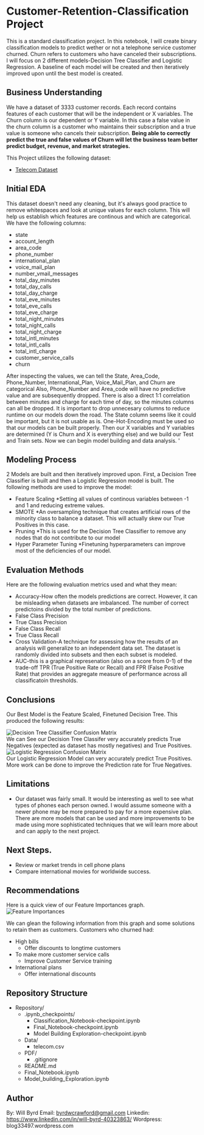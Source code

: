 # Customer-Retention-Classification Project


This is a standard classification project. In this notebook, I will create binary classification models to predict wether or not a telephone service customer churned. Churn refers to customers who have canceled their subscriptions. I will focus on 2 different models-Decision Tree Classifier and Logistic Regression. A baseline of each model will be created and then iteratively improved upon until the best model is created.  

## Business Understanding

We have a dataset of 3333 customer records.  Each record contains features of each customer that will be the independent or X variables.  The Churn column is our dependent or Y variable.  In this case a false value in the churn column is a customer who maintains their subscription and a true value is someone who cancels their subscription.  **Being able to correctly predict the true and false values of Churn will let the business team better predict budget, revenue, and market strategies.**


This Project utilizes the following dataset:

* [Telecom Dataset](https://www.kaggle.com/datasets/becksddf/churn-in-telecoms-dataset)



## Initial EDA
This dataset doesn't need any cleaning, but it's always good practice to remove whitespaces and look at unique values for each column.  This will help us establish which features are continous and which are categorical.  We have the following columns:

*  state                   
*  account_length          
*  area_code                
*  phone_number            
*  international_plan       
*  voice_mail_plan          
*  number_vmail_messages     
*  total_day_minutes       
*  total_day_calls           
*  total_day_charge        
*  total_eve_minutes       
*  total_eve_calls           
*  total_eve_charge        
*  total_night_minutes     
*  total_night_calls         
*  total_night_charge      
*  total_intl_minutes      
*  total_intl_calls          
*  total_intl_charge       
*  customer_service_calls    
*  churn  

After inspecting the values, we can tell the State, Area_Code, Phone_Number, International_Plan, Voice_Mail_Plan, and Churn are categorical  Also, Phone_Number and Area_code will have no predictive value and are subsequently dropped.  There is also a direct 1:1 correlation between minutes and charge for each time of day, so the minutes columns can all be dropped.  It is important to drop unnecesary columns to reduce runtime on our models down the road.  The State column seems like it could be important, but it is not usable as is.  One-Hot-Encoding must be used so that our models can be built properly.  Then our X variables and Y variables are determined (Y is Churn and X is everything else) and we build our Test and Train sets.  Now we can begin model building and data analysis.  '


## Modeling Process

2 Models are built and then iteratively improved upon.  First, a Decision Tree Classifier is built and then a Logistic Regression model is built.  The following methods are used to improve the model:

* Feature Scaling
  *Setting all values of continous variables between -1 and 1 and reducing extreme values.
* SMOTE
  *An oversampling technique that creates artificial rows of the minority class to balance a dataset.  This will actually skew our True Positives in this case.
* Pruning
  *This is used for the Decision Tree Classifier to remove any nodes that do not contribute to our model
* Hyper Parameter Tuning
  *Finetuning hyperparameters can improve most of the deficiencies of our model.

## Evaluation Methods

Here are the following evaluation metrics used and what they mean:

* Accuracy-How often the models predictions are correct.  However, it can be misleading when datasets are imbalanced.  The number of correct predictoins divided by the total number of predictions.
* False Class Precision
* True Class Precision
* False Class Recall
* True Class Recall
* Cross Validation-A technique for assessing how the results of an analysis will generalize to an independent data set.  The dataset is randomly divided into subsets and then each subset is modeled.
* AUC-this is a graphical represenation (also on a score from 0-1) of the trade-off TPR (True Positive Rate or Recall) and FPR (False Positive Rate) that provides an aggregate measure of performance across all classificatoin thresholds.

## Conclusions

Our Best Model is the Feature Scaled, Finetuned Decision Tree.  This produced the following results:

![Decision Tree Classifier Confusion Matrix](Images/Decision_Tree_Matrix.png)  
We can See our Decision Tree Classifer very accurately predicts True Negatives (expected as dataset has mostly negatives) and True Positives.
![Logistic Regression Confusion Matrix](Images/Logistic_Matrix.png)  
Our Logistic Regression Model can very accurately predict True Positives.  More work can be done to improve the Prediction rate for True Negatives.


## Limitations
* Our dataset was fairly small.  It would be interesting as well to see what types of phones each person owned.  I would assume someone with a newer phone may be more prepared to pay for a more expensive plan.  
There are more models that can be used and more improvements to be made using more sophisticated techniques that we will learn more about and can apply to the next project.


## Next Steps.
* Review or market trends in cell phone plans
* Compare international movies for worldwide success.

## Recommendations  
Here is a quick view of our Feature Importances graph.    
![Feature Importances](Images/Feature_Importance.png)  

  
We can glean the following information from this graph and some solutions to retain them as customers.  Customers who churned had:  
* High bills
  *  Offer discounts to longtime customers
* To make more customer service calls
  *  Improve Customer Service training
* International plans
  *  Offer international discounts



## Repository Structure

- Repository/
  - .ipynb_checkpoints/
    - Classification_Notebook-checkpoint.ipynb
    - Final_Notebook-checkpoint.ipynb
    - Model Building Exploration-checkpoint.ipynb
  - Data/
    - telecom.csv
  - PDF/
    - .gitignore
  - README.md
  - Final_Notebook.ipynb
  - Model_building_Exploration.ipynb


## Author
By: Will Byrd
Email: byrdwcrawford@gmail.com
Linkedin: https://www.linkedin.com/in/will-byrd-40323863/
Wordpress: blog33497.wordpress.com

